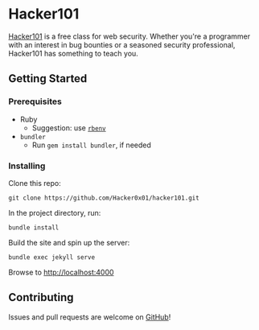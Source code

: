 # Hacker101

[Hacker101](https://www.hacker101.com/gitsjsons) is a free class for web security.
Whether you're a programmer with an interest in bug bounties or a seasoned
security professional, Hacker101 has something to teach you.

## Getting Started

### Prerequisites

- Ruby
  - Suggestion: use [`rbenv`](https://github.com/rbenv/rbenv)
- `bundler`
  - Run `gem install bundler`, if needed

### Installing

Clone this repo:

```
git clone https://github.com/Hacker0x01/hacker101.git
```

In the project directory, run:

```
bundle install
```

Build the site and spin up the server:

```
bundle exec jekyll serve
```

Browse to [http://localhost:4000](http://localhost:4000)


## Contributing

Issues and pull requests are welcome on [GitHub](
https://github.com/Hacker0x01/hacker101)!
